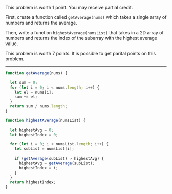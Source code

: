 This problem is worth 1 point. You may receive partial credit.

First, create a function called `getAverage(nums)` which takes a single array of numbers and returns the average.

Then, write a function `highestAverage(numsList)` that takes in a 2D array of numbers and returns the index of the subarray with the highest average value.

This problem is worth 7 points. It is possible to get parital points on this problem.

---

```js
function getAverage(nums) {
  
  let sum = 0;
  for (let i = 0; i < nums.length; i++) {
    let el = nums[i];
    sum += el;
  }
  return sum / nums.length;
}

function highestAverage(numsList) {
    
  let highestAvg = 0;
  let highestIndex = 0;
  
  for (let i = 0; i < numsList.length; i++) {
    let subList = numsList[i];
    
    if (getAverage(subList) > highestAvg) {
      highestAvg = getAverage(subList);
      highestIndex = i;
    }  
  }
  return highestIndex;
}
```
